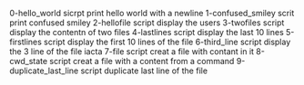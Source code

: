 0-hello_world sicrpt print hello world with a newline
1-confused_smiley scrit print confused smiley
2-hellofile script display the users
3-twofiles script display the contentn of two files
4-lastlines script display the last 10 lines
5-firstlines script display the first 10 lines of the file
6-third_line script display the 3 line of the file iacta
7-file script creat a file with contant in it
8-cwd_state script creat a file with a content from a command
9-duplicate_last_line script duplicate last line of the file

